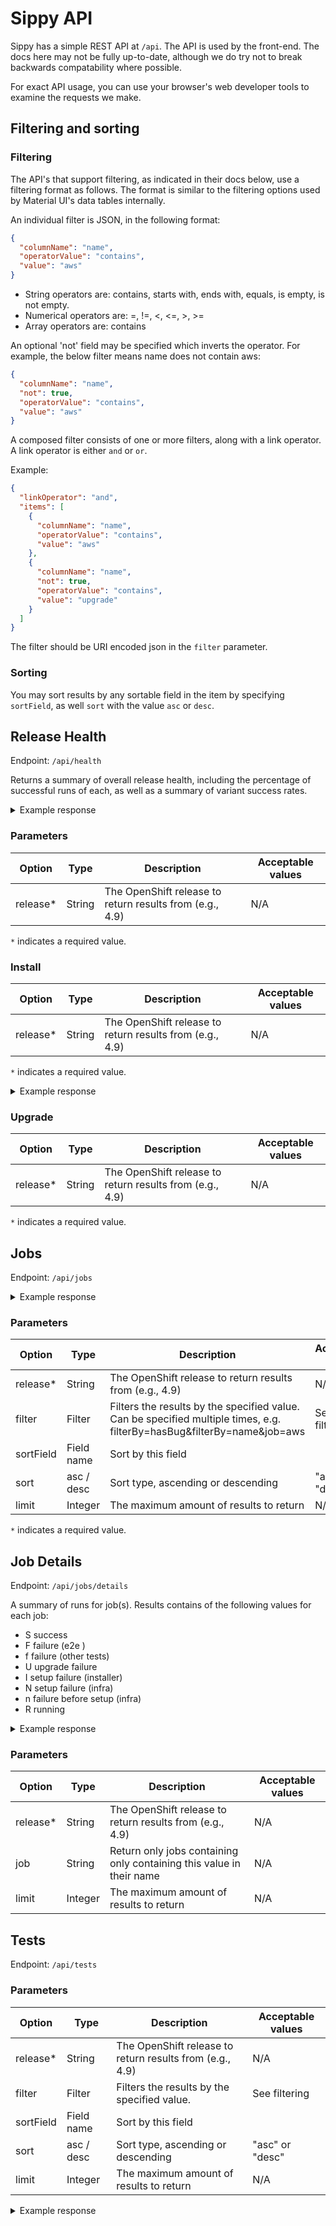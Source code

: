 # Sippy API

Sippy has a simple REST API at `/api`. The API is used by the front-end.
The docs here may not be fully up-to-date, although we do try not to
break backwards compatability where possible.

For exact API usage, you can use your browser's web developer tools to
examine the requests we make.

## Filtering and sorting

### Filtering

The API's that support filtering, as indicated in their docs below, use a filtering format as follows. The format is
similar to the filtering options used by Material UI's data tables internally.

An individual filter is JSON, in the following format:

```json
{
  "columnName": "name",
  "operatorValue": "contains",
  "value": "aws"
}
```

- String operators are: contains, starts with, ends with, equals, is empty, is not empty.
- Numerical operators are: =, !=, <, <=, >, >=
- Array operators are: contains

An optional 'not' field may be specified which inverts the operator. For example, the below filter means name does not
contain aws:

```json
{
  "columnName": "name",
  "not": true,
  "operatorValue": "contains",
  "value": "aws"
}
```

A composed filter consists of one or more filters, along with a link operator. A link operator is either `and` or `or`.

Example:

```json
{
  "linkOperator": "and",
  "items": [
    {
      "columnName": "name",
      "operatorValue": "contains",
      "value": "aws"
    },
    {
      "columnName": "name",
      "not": true,
      "operatorValue": "contains",
      "value": "upgrade"
    }
  ]
}
```

The filter should be URI encoded json in the `filter` parameter.

### Sorting

You may sort results by any sortable field in the item by specifying `sortField`, as well `sort` with the value
`asc` or `desc`.

## Release Health

Endpoint: `/api/health`

Returns a summary of overall release health, including the percentage of successful runs of each, as well as a summary
of variant success rates.

<details>
<summary>Example response</summary>

```json
{
  "indicators": {
    "infrastructure": {
      "current": {
        "percentage": 88.88888888888889,
        "runs": 1998
      },
      "previous": {
        "percentage": 95.31914893617022,
        "runs": 1880
      }
    },
    "install": {
      "current": {
        "percentage": 96.53083700440529,
        "runs": 3632
      },
      "previous": {
        "percentage": 98.8409703504043,
        "runs": 3710
      }
    },
    "upgrade": {
      "current": {
        "percentage": 98.50299401197606,
        "runs": 334
      },
      "previous": {
        "percentage": 99.52941176470588,
        "runs": 425
      }
    }
  },
  "variants": {
    "current": {
      "success": 2,
      "unstable": 1,
      "failed": 17
    },
    "previous": {
      "success": 3,
      "unstable": 6,
      "failed": 11
    }
  },
  "last_updated": "2021-08-09T14:12:09.319089659Z"
}
```

</details>

### Parameters

| Option   | Type           | Description                                                                                                              | Acceptable values                        |
|----------|----------------|--------------------------------------------------------------------------------------------------------------------------|------------------------------------------|
| release* | String         | The OpenShift release to return results from (e.g., 4.9)                                                                 | N/A                                      |

`*` indicates a required value.

### Install

| Option   | Type           | Description                                                                                                              | Acceptable values                        |
|----------|----------------|--------------------------------------------------------------------------------------------------------------------------|------------------------------------------|
| release* | String         | The OpenShift release to return results from (e.g., 4.9)                                                                 | N/A                                      |

`*` indicates a required value.

<details>
<summary>Example response</summary>

```json
{
  "column_names": [
    "All",
    "aws"
  ],
  "description": "Install Rates by Operator by Variant",
  "tests": {
    "Overall": {
      "All": {
        "id": 0,
        "name": "All",
        "current_successes": 4045,
        "current_failures": 166,
        "current_flakes": 0,
        "current_pass_percentage": 96.05794348135834,
        "current_runs": 4211,
        "previous_successes": 4260,
        "previous_failures": 54,
        "previous_flakes": 0,
        "previous_pass_percentage": 98.74826147426981,
        "previous_runs": 4314,
        "net_improvement": 0,
        "bugs": null,
        "associated_bugs": null
      },
      "aws": {
        "id": 0,
        "name": "aws",
        "current_successes": 361,
        "current_failures": 6,
        "current_flakes": 0,
        "current_pass_percentage": 98.36512261580381,
        "current_runs": 367,
        "previous_successes": 371,
        "previous_failures": 4,
        "previous_flakes": 0,
        "previous_pass_percentage": 98.93333333333332,
        "previous_runs": 375,
        "net_improvement": 0,
        "bugs": null,
        "associated_bugs": null
      }
    }
  },
  "title": "Install Rates by Operator"
}
```

</details>

### Upgrade

| Option   | Type           | Description                                                                                                              | Acceptable values                        |
|----------|----------------|--------------------------------------------------------------------------------------------------------------------------|------------------------------------------|
| release* | String         | The OpenShift release to return results from (e.g., 4.9)                                                                 | N/A                                      |

`*` indicates a required value.

## Jobs

Endpoint: `/api/jobs`

<details>
<summary>Example response</summary>

```json
[
  {
    "id": 51,
    "name": "periodic-ci-openshift-release-master-ci-4.9-e2e-gcp-upgrade",
    "brief_name": "e2e-gcp-upgrade",
    "variants": [
      "gcp",
      "upgrade"
    ],
    "current_pass_percentage": 10.030395136778116,
    "current_projected_pass_percentage": 10.784313725490197,
    "current_runs": 329,
    "previous_pass_percentage": 35.78274760383386,
    "previous_projected_pass_percentage": 37.45819397993311,
    "previous_runs": 313,
    "net_improvement": -25.752352467055744,
    "test_grid_url": "https://testgrid.k8s.io/redhat-openshift-ocp-release-4.9-informing#periodic-ci-openshift-release-master-ci-4.9-e2e-gcp-upgrade",
    "bugs": [],
    "associated_bugs": [
      {
        "id": 1983758,
        "status": "NEW",
        "last_change_time": "2021-07-27T16:59:31Z",
        "summary": "gcp upgrades are failing on \"Cluster frontend ingress remain available\"",
        "target_release": [
          "---"
        ],
        "component": [
          "Routing"
        ],
        "url": "https://bugzilla.redhat.com/show_bug.cgi?id=1983758"
      }
    ]
  }
]
```

</details>

### Parameters

| Option   | Type           | Description                                                                                                              | Acceptable values                                   |
|----------|----------------|--------------------------------------------------------------------------------------------------------------------------|-----------------------------------------------------|
| release* | String         | The OpenShift release to return results from (e.g., 4.9)                                                                 | N/A                                                 |
| filter   | Filter         | Filters the results by the specified value. Can be specified multiple times, e.g. filterBy=hasBug&filterBy=name&job=aws  | See filtering                                       |
| sortField| Field name     | Sort by this field                                                                                                       |                                                     |
| sort     | asc / desc     | Sort type, ascending or descending                                                                                       | "asc" or "desc"                                     |
| limit    | Integer        | The maximum amount of results to return                                                                                  | N/A                                                 |

`*` indicates a required value.

## Job Details

Endpoint: `/api/jobs/details`

A summary of runs for job(s). Results contains of the following values for each job:

- S success
- F failure (e2e )
- f failure (other tests)
- U upgrade failure
- I setup failure (installer)
- N setup failure (infra)
- n failure before setup (infra)
- R running

<details>
<Summary>Example response</Summary>

```json
{
  "jobs": [
    {
      "name": "periodic-ci-openshift-release-master-nightly-4.9-e2e-metal-ipi-ovn-ipv6",
      "results": [
        {
          "timestamp": 1628207039000,
          "result": "F",
          "url": "https://prow.ci.openshift.org/view/gcs/origin-ci-test/logs/periodic-ci-openshift-release-master-nightly-4.9-e2e-metal-ipi-ovn-ipv6/1423429598720299008"
        },
        {
          "timestamp": 1628045973000,
          "result": "F",
          "url": "https://prow.ci.openshift.org/view/gcs/origin-ci-test/logs/periodic-ci-openshift-release-master-nightly-4.9-e2e-metal-ipi-ovn-ipv6/1422754032564310016"
        },
        {
          "timestamp": 1628198644000,
          "result": "F",
          "url": "https://prow.ci.openshift.org/view/gcs/origin-ci-test/logs/periodic-ci-openshift-release-master-nightly-4.9-e2e-metal-ipi-ovn-ipv6/1423394362347229184"
        },
        {
          "timestamp": 1628485392000,
          "result": "F",
          "url": "https://prow.ci.openshift.org/view/gcs/origin-ci-test/logs/periodic-ci-openshift-release-master-nightly-4.9-e2e-metal-ipi-ovn-ipv6/1424597097709047808"
        },
        {
          "timestamp": 1628343908000,
          "result": "F",
          "url": "https://prow.ci.openshift.org/view/gcs/origin-ci-test/logs/periodic-ci-openshift-release-master-nightly-4.9-e2e-metal-ipi-ovn-ipv6/1424003666343366656"
        },
        {
          "timestamp": 1628325313000,
          "result": "F",
          "url": "https://prow.ci.openshift.org/view/gcs/origin-ci-test/logs/periodic-ci-openshift-release-master-nightly-4.9-e2e-metal-ipi-ovn-ipv6/1423925674229370880"
        },
        {
          "timestamp": 1628289649000,
          "result": "F",
          "url": "https://prow.ci.openshift.org/view/gcs/origin-ci-test/logs/periodic-ci-openshift-release-master-nightly-4.9-e2e-metal-ipi-ovn-ipv6/1423776089259380736"
        },
        {
          "timestamp": 1628277370000,
          "result": "S",
          "url": "https://prow.ci.openshift.org/view/gcs/origin-ci-test/logs/periodic-ci-openshift-release-master-nightly-4.9-e2e-metal-ipi-ovn-ipv6/1423724523844276224"
        },
        {
          "timestamp": 1628358891000,
          "result": "F",
          "url": "https://prow.ci.openshift.org/view/gcs/origin-ci-test/logs/periodic-ci-openshift-release-master-nightly-4.9-e2e-metal-ipi-ovn-ipv6/1424066513538650112"
        },
        {
          "timestamp": 1628190532000,
          "result": "F",
          "url": "https://prow.ci.openshift.org/view/gcs/origin-ci-test/logs/periodic-ci-openshift-release-master-nightly-4.9-e2e-metal-ipi-ovn-ipv6/1423360364472438784"
        },
        {
          "timestamp": 1628274962000,
          "result": "F",
          "url": "https://prow.ci.openshift.org/view/gcs/origin-ci-test/logs/periodic-ci-openshift-release-master-nightly-4.9-e2e-metal-ipi-ovn-ipv6/1423714481237659648"
        },
        {
          "timestamp": 1627391095000,
          "result": "F",
          "url": "https://prow.ci.openshift.org/view/gcs/origin-ci-test/logs/periodic-ci-openshift-release-master-nightly-4.9-e2e-metal-ipi-ovn-ipv6/1420007279679246336"
        },
        {
          "timestamp": 1627473363000,
          "result": "F",
          "url": "https://prow.ci.openshift.org/view/gcs/origin-ci-test/logs/periodic-ci-openshift-release-master-nightly-4.9-e2e-metal-ipi-ovn-ipv6/1420352338517823488"
        },
        {
          "timestamp": 1627617630000,
          "result": "F",
          "url": "https://prow.ci.openshift.org/view/gcs/origin-ci-test/logs/periodic-ci-openshift-release-master-nightly-4.9-e2e-metal-ipi-ovn-ipv6/1420957438630170624"
        },
        {
          "timestamp": 1627515377000,
          "result": "F",
          "url": "https://prow.ci.openshift.org/view/gcs/origin-ci-test/logs/periodic-ci-openshift-release-master-nightly-4.9-e2e-metal-ipi-ovn-ipv6/1420528516700573696"
        },
        {
          "timestamp": 1627396851000,
          "result": "F",
          "url": "https://prow.ci.openshift.org/view/gcs/origin-ci-test/logs/periodic-ci-openshift-release-master-nightly-4.9-e2e-metal-ipi-ovn-ipv6/1420031423921786880"
        },
        {
          "timestamp": 1627363991000,
          "result": "F",
          "url": "https://prow.ci.openshift.org/view/gcs/origin-ci-test/logs/periodic-ci-openshift-release-master-nightly-4.9-e2e-metal-ipi-ovn-ipv6/1419893597473345536"
        }
      ]
    }
  ],
  "start": 1627317573000,
  "end": 1628508950000
}
```

</details>

### Parameters

| Option   | Type           | Description                                                                                                              | Acceptable values                        |
|----------|----------------|--------------------------------------------------------------------------------------------------------------------------|------------------------------------------|
| release* | String         | The OpenShift release to return results from (e.g., 4.9)                                                                 | N/A                                      |
| job      | String         | Return only jobs containing only containing this value in their name                                                     | N/A                                      |
| limit    | Integer        | The maximum amount of results to return                                                                                  | N/A                                      |

## Tests

Endpoint: `/api/tests`

### Parameters

| Option   | Type           | Description                                                                               | Acceptable values                                   |
|----------|----------------|-------------------------------------------------------------------------------------------|-----------------------------------------------------|
| release* | String         | The OpenShift release to return results from (e.g., 4.9)                                  | N/A                                                 |
| filter   | Filter         | Filters the results by the specified value.                                               | See filtering                                       |
| sortField| Field name     | Sort by this field                                                                        |                                                     |
| sort     | asc / desc     | Sort type, ascending or descending                                                        | "asc" or "desc"                                     |
| limit    | Integer        | The maximum amount of results to return                                                   | N/A                                                 |

<details>
<summary>Example response</summary>

```json
[
  {
    "id": 253,
    "name": "[sig-network-edge] Cluster frontend ingress remain available",
    "current_successes": 554,
    "current_failures": 31,
    "current_flakes": 201,
    "current_pass_percentage": 94.70085470085469,
    "current_runs": 786,
    "previous_successes": 734,
    "previous_failures": 25,
    "previous_flakes": 242,
    "previous_pass_percentage": 96.70619235836627,
    "previous_runs": 1001,
    "net_improvement": -2.005337657511575,
    "bugs": [
      {
        "id": 1980141,
        "status": "POST",
        "last_change_time": "2021-08-03T14:02:12Z",
        "summary": "NetworkPolicy e2e tests are flaky in 4.9, especially in stress",
        "target_release": [
          "4.9.0"
        ],
        "component": [
          "Networking"
        ],
        "url": "https://bugzilla.redhat.com/show_bug.cgi?id=1980141"
      },
      {
        "id": 1983829,
        "status": "NEW",
        "last_change_time": "0001-01-01T00:00:00Z",
        "summary": "ovn-kubernetes upgrade jobs are failing disruptive tests",
        "target_release": [
          "4.9.0"
        ],
        "component": [
          "Networking"
        ],
        "url": "https://bugzilla.redhat.com/show_bug.cgi?id=1983829"
      },
      {
        "id": 1981872,
        "status": "NEW",
        "last_change_time": "2021-08-03T17:13:35Z",
        "summary": "SDN networking failures during GCP upgrades",
        "target_release": [
          "4.9.0"
        ],
        "component": [
          "Networking"
        ],
        "url": "https://bugzilla.redhat.com/show_bug.cgi?id=1981872"
      }
    ],
    "associated_bugs": [
      {
        "id": 1983758,
        "status": "NEW",
        "last_change_time": "2021-07-27T16:59:31Z",
        "summary": "gcp upgrades are failing on \"Cluster frontend ingress remain available\"",
        "target_release": [
          "---"
        ],
        "component": [
          "Routing"
        ],
        "url": "https://bugzilla.redhat.com/show_bug.cgi?id=1983758"
      },
      {
        "id": 1943334,
        "status": "POST",
        "last_change_time": "2021-07-23T10:58:19Z",
        "summary": "[ovnkube] node pod should taint NoSchedule on termination; clear on startup",
        "target_release": [
          "---"
        ],
        "component": [
          "Networking"
        ],
        "url": "https://bugzilla.redhat.com/show_bug.cgi?id=1943334"
      },
      {
        "id": 1987046,
        "status": "POST",
        "last_change_time": "2021-07-30T07:02:22Z",
        "summary": "periodic ci-4.8-upgrade-from-stable-4.7-e2e-*-ovn-upgrade are permafailing on service/ingress disruption",
        "target_release": [
          "4.8.z"
        ],
        "component": [
          "Networking"
        ],
        "url": "https://bugzilla.redhat.com/show_bug.cgi?id=1987046"
      }
    ]
  }
]
```

</details>
